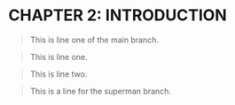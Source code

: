 # CHAPTER 2: INTRODUCTION

> This is line one of the main branch.

> This is line one.

>This is line two.

> This is a line for the superman branch.